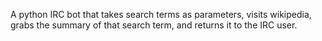 A python IRC bot that takes search terms as parameters, visits wikipedia, grabs the summary of that search term, and returns it to the IRC user.
